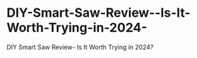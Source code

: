 # DIY-Smart-Saw-Review--Is-It-Worth-Trying-in-2024-
DIY Smart Saw Review- Is It Worth Trying in 2024?
